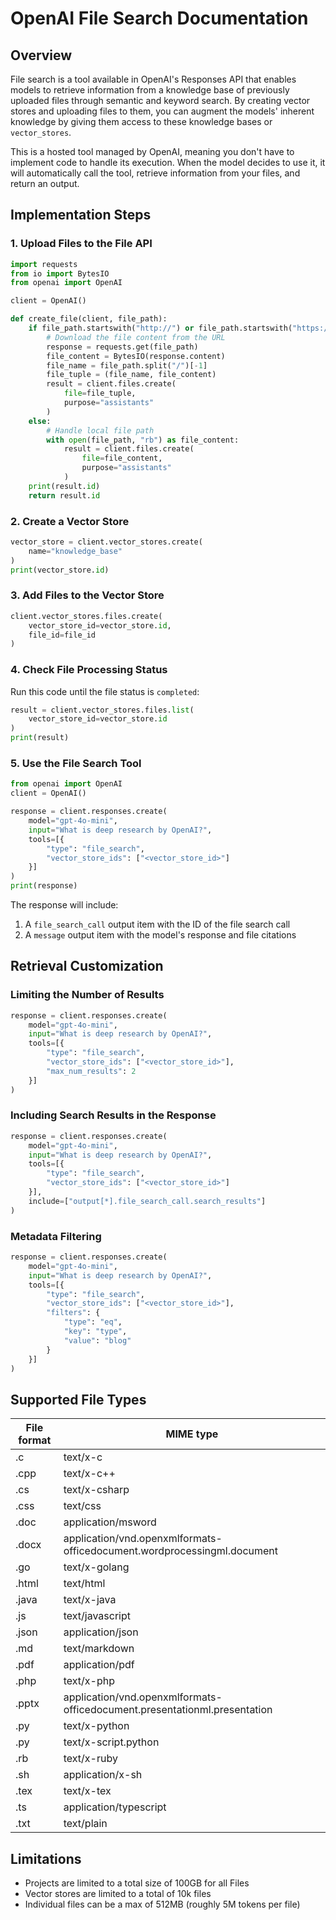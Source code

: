 # OpenAI File Search Documentation

## Overview

File search is a tool available in OpenAI's Responses API that enables models to retrieve information from a knowledge base of previously uploaded files through semantic and keyword search. By creating vector stores and uploading files to them, you can augment the models' inherent knowledge by giving them access to these knowledge bases or `vector_stores`.

This is a hosted tool managed by OpenAI, meaning you don't have to implement code to handle its execution. When the model decides to use it, it will automatically call the tool, retrieve information from your files, and return an output.

## Implementation Steps

### 1. Upload Files to the File API

```python
import requests
from io import BytesIO
from openai import OpenAI

client = OpenAI()

def create_file(client, file_path):
    if file_path.startswith("http://") or file_path.startswith("https://"):
        # Download the file content from the URL
        response = requests.get(file_path)
        file_content = BytesIO(response.content)
        file_name = file_path.split("/")[-1]
        file_tuple = (file_name, file_content)
        result = client.files.create(
            file=file_tuple,
            purpose="assistants"
        )
    else:
        # Handle local file path
        with open(file_path, "rb") as file_content:
            result = client.files.create(
                file=file_content,
                purpose="assistants"
            )
    print(result.id)
    return result.id
```

### 2. Create a Vector Store

```python
vector_store = client.vector_stores.create(
    name="knowledge_base"
)
print(vector_store.id)
```

### 3. Add Files to the Vector Store

```python
client.vector_stores.files.create(
    vector_store_id=vector_store.id,
    file_id=file_id
)
```

### 4. Check File Processing Status

Run this code until the file status is `completed`:

```python
result = client.vector_stores.files.list(
    vector_store_id=vector_store.id
)
print(result)
```

### 5. Use the File Search Tool

```python
from openai import OpenAI
client = OpenAI()

response = client.responses.create(
    model="gpt-4o-mini",
    input="What is deep research by OpenAI?",
    tools=[{
        "type": "file_search",
        "vector_store_ids": ["<vector_store_id>"]
    }]
)
print(response)
```

The response will include:
1. A `file_search_call` output item with the ID of the file search call
2. A `message` output item with the model's response and file citations

## Retrieval Customization

### Limiting the Number of Results

```python
response = client.responses.create(
    model="gpt-4o-mini",
    input="What is deep research by OpenAI?",
    tools=[{
        "type": "file_search",
        "vector_store_ids": ["<vector_store_id>"],
        "max_num_results": 2
    }]
)
```

### Including Search Results in the Response

```python
response = client.responses.create(
    model="gpt-4o-mini",
    input="What is deep research by OpenAI?",
    tools=[{
        "type": "file_search",
        "vector_store_ids": ["<vector_store_id>"]
    }],
    include=["output[*].file_search_call.search_results"]
)
```

### Metadata Filtering

```python
response = client.responses.create(
    model="gpt-4o-mini",
    input="What is deep research by OpenAI?",
    tools=[{
        "type": "file_search",
        "vector_store_ids": ["<vector_store_id>"],
        "filters": {
            "type": "eq",
            "key": "type",
            "value": "blog"
        }
    }]
)
```

## Supported File Types

| File format | MIME type |
|-------------|-----------|
| .c          | text/x-c  |
| .cpp        | text/x-c++ |
| .cs         | text/x-csharp |
| .css        | text/css |
| .doc        | application/msword |
| .docx       | application/vnd.openxmlformats-officedocument.wordprocessingml.document |
| .go         | text/x-golang |
| .html       | text/html |
| .java       | text/x-java |
| .js         | text/javascript |
| .json       | application/json |
| .md         | text/markdown |
| .pdf        | application/pdf |
| .php        | text/x-php |
| .pptx       | application/vnd.openxmlformats-officedocument.presentationml.presentation |
| .py         | text/x-python |
| .py         | text/x-script.python |
| .rb         | text/x-ruby |
| .sh         | application/x-sh |
| .tex        | text/x-tex |
| .ts         | application/typescript |
| .txt        | text/plain |

## Limitations

- Projects are limited to a total size of 100GB for all Files
- Vector stores are limited to a total of 10k files
- Individual files can be a max of 512MB (roughly 5M tokens per file) 